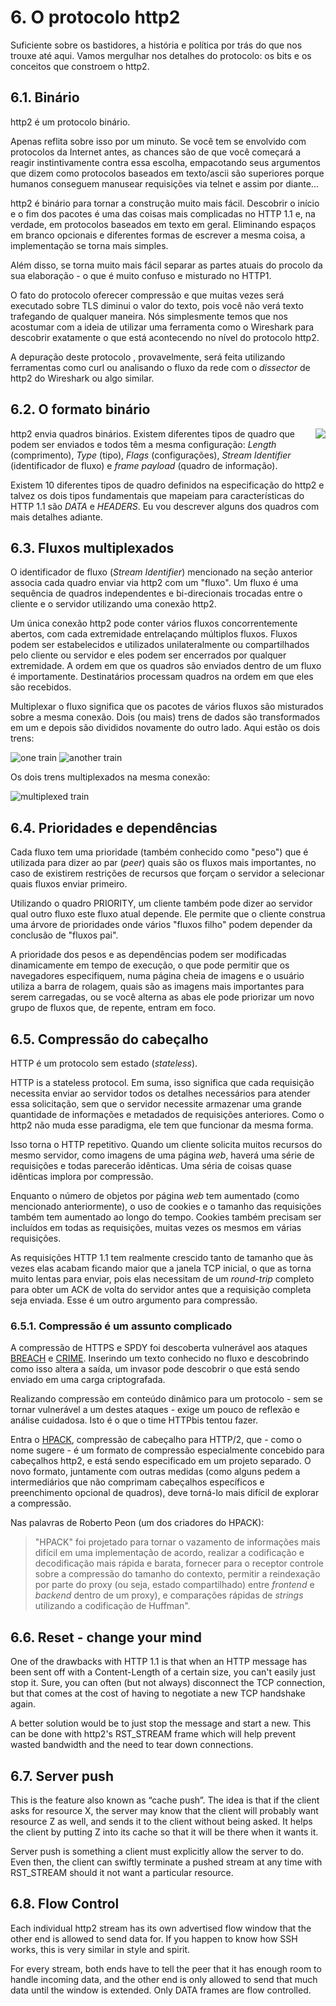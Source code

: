 # 6. O protocolo http2

Suficiente sobre os bastidores, a história e política por trás do que nos trouxe até aqui. Vamos mergulhar nos detalhes do protocolo: os bits e os conceitos que constroem o http2.

## 6.1. Binário

http2 é um protocolo binário.

Apenas reflita sobre isso por um minuto. Se você tem se envolvido com protocolos da Internet antes, as chances são de que você começará a reagir instintivamente contra essa escolha, empacotando seus argumentos que dizem como protocolos baseados em texto/ascii são superiores porque humanos conseguem manusear requisições via telnet e assim por diante...

http2 é binário para tornar a construção muito mais fácil. Descobrir o início e o fim dos pacotes é uma das coisas mais complicadas no HTTP 1.1 e, na verdade, em protocolos baseados em texto em geral. Eliminando espaços em branco opcionais e diferentes formas de escrever a mesma coisa, a implementação se torna mais simples.

Além disso, se torna muito mais fácil separar as partes atuais do procolo da sua elaboração - o que é muito confuso e misturado no HTTP1.

O fato do protocolo oferecer compressão e que muitas vezes será executado sobre TLS diminui o valor do texto, pois você não verá texto trafegando de qualquer maneira. Nós simplesmente temos que nos acostumar com a ideia de utilizar uma ferramenta como o Wireshark para descobrir exatamente o que está acontecendo no nível do protocolo http2.

A depuração deste protocolo , provavelmente, será feita utilizando ferramentas como curl ou analisando o fluxo da rede com o _dissector_ de http2 do Wireshark ou algo similar.

## 6.2. O formato binário

<img style="float: right;" src="https://raw.githubusercontent.com/bagder/http2-explained/master/images/frame-layout.png" />

http2 envia quadros binários. Existem diferentes tipos de quadro que podem ser enviados e todos têm a mesma configuração: _Length_ (comprimento), _Type_ (tipo), _Flags_ (configurações), _Stream Identifier_ (identificador de fluxo) e _frame payload_ (quadro de informação).

Existem 10 diferentes tipos de quadro definidos na especificação do http2 e talvez os dois tipos fundamentais que mapeiam para características do HTTP 1.1 são _DATA_ e _HEADERS_. Eu vou descrever alguns dos quadros com mais detalhes adiante.

## 6.3. Fluxos multiplexados

O identificador de fluxo (_Stream Identifier_) mencionado na seção anterior associa cada quadro enviar via http2 com um "fluxo". Um fluxo é uma sequência de quadros independentes e bi-direcionais trocadas entre o cliente e o servidor utilizando uma conexão http2.

Um única conexão http2 pode conter vários fluxos concorrentemente abertos, com cada extremidade entrelaçando múltiplos fluxos. Fluxos podem ser estabelecidos e utilizados unilateralmente ou compartilhados pelo cliente ou servidor e eles podem ser encerrados por qualquer extremidade. A ordem em que os quadros são enviados dentro de um fluxo é importamente. Destinatários processam quadros na ordem em que eles são recebidos.

Multiplexar o fluxo significa que os pacotes de vários fluxos são misturados sobre a mesma conexão. Dois (ou mais) trens de dados são transformados em um e depois são divididos novamente do outro lado. Aqui estão os dois trens:

![one train](https://raw.githubusercontent.com/bagder/http2-explained/master/images/train-justin.jpg)
![another train](https://raw.githubusercontent.com/bagder/http2-explained/master/images/train-ikea.jpg)

Os dois trens multiplexados na mesma conexão:

![multiplexed train](https://raw.githubusercontent.com/bagder/http2-explained/master/images/train-multiplexed.jpg)

## 6.4. Prioridades e dependências

Cada fluxo tem uma prioridade (também conhecido como "peso") que é utilizada para dizer ao par (_peer_) quais são os fluxos mais importantes, no caso de existirem restrições de recursos que forçam o servidor a selecionar quais fluxos enviar primeiro.

Utilizando o quadro PRIORITY, um cliente também pode dizer ao servidor qual outro fluxo este fluxo atual depende. Ele permite que o cliente construa uma árvore de prioridades onde vários "fluxos filho" podem depender da conclusão de "fluxos pai".

A prioridade dos pesos e as dependências podem ser modificadas dinamicamente em tempo de execução, o que pode permitir que os navegadores especifiquem, numa página cheia de imagens e o usuário utiliza a barra de rolagem, quais são as imagens mais importantes para serem carregadas, ou se você alterna as abas ele pode priorizar um novo grupo de fluxos que, de repente, entram em foco.

## 6.5. Compressão do cabeçalho

HTTP é um protocolo sem estado (_stateless_).

HTTP is a stateless protocol. Em suma, isso significa que cada requisição necessita enviar ao servidor todos os detalhes necessários para atender essa solicitação, sem que o servidor necessite armazenar uma grande quantidade de informações e metadados de requisições anteriores. Como o http2 não muda esse paradigma, ele tem que funcionar da mesma forma.

Isso torna o HTTP repetitivo. Quando um cliente solicita muitos recursos do mesmo servidor, como imagens de uma página _web_, haverá uma série de requisições e todas parecerão idênticas. Uma séria de coisas quase idênticas implora por compressão.

Enquanto o número de objetos por página _web_ tem aumentado (como mencionado anteriormente), o uso de cookies e o tamanho das requisições também tem aumentado ao longo do tempo. Cookies também precisam ser incluídos em todas as requisições, muitas vezes os mesmos em várias requisições.

As requisições HTTP 1.1 tem realmente crescido tanto de tamanho que às vezes elas acabam ficando maior que a janela TCP inicial, o que as torna muito lentas para enviar, pois elas necessitam de um _round-trip_ completo para obter um ACK de volta do servidor antes que a requisição completa seja enviada. Esse é um outro argumento para compressão.

### 6.5.1. Compressão é um assunto complicado

A compressão de HTTPS e SPDY foi descoberta vulnerável aos ataques [BREACH](http://en.wikipedia.org/wiki/BREACH_%28security_exploit%29) e [CRIME](http://en.wikipedia.org/wiki/CRIME). Inserindo um texto conhecido no fluxo e descobrindo como isso altera a saída, um invasor pode descobrir o que está sendo enviado em uma carga criptografada.

Realizando compressão em conteúdo dinâmico para um protocolo - sem se tornar vulnerável a um destes ataques - exige um pouco de reflexão e análise cuidadosa. Isto é o que o time HTTPbis tentou fazer.

Entra o [HPACK](http://www.rfc-editor.org/rfc/rfc7541.txt), compressão de cabeçalho para HTTP/2, que - como o nome sugere - é um formato de compressão especialmente concebido para cabeçalhos http2, e está sendo especificado em um projeto separado. O novo formato, juntamente com outras medidas (como alguns pedem a intermediários que não comprimam cabeçalhos específicos e preenchimento opcional de quadros), deve torná-lo mais difícil de explorar a compressão.

Nas palavras de Roberto Peon (um dos criadores do HPACK):

> "HPACK" foi projetado para tornar o vazamento de informações mais difícil em
> uma implementação de acordo, realizar a codificação e decodificação mais rápida
> e barata, fornecer para o receptor controle sobre a compressão do tamanho do
> contexto, permitir a reindexação por parte do proxy (ou seja, estado compartilhado)
> entre _frontend_ e _backend_ dentro de um proxy), e comparações rápidas de
> _strings_ utilizando a codificação de Huffman".

## 6.6. Reset - change your mind

One of the drawbacks with HTTP 1.1 is that when an HTTP message has been sent
off with a Content-Length of a certain size, you can't easily just stop
it. Sure, you can often (but not always) disconnect the TCP connection, but that
comes at the cost of having to negotiate a new TCP handshake again.

A better solution would be to just stop the message and start a new. This can be done with http2's RST_STREAM frame which will help prevent wasted bandwidth and the need to tear down connections.

## 6.7. Server push

This is the feature also known as “cache push”. The idea is that if the client asks for resource X, the server may know that the client will probably want resource Z as well, and sends it to the client without being asked. It helps the client by putting Z into its cache so that it will be there when it wants it.

Server push is something a client must explicitly allow the server to do. Even then, the client can swiftly terminate a pushed stream at any time with RST_STREAM should it not want a particular resource.

## 6.8. Flow Control

Each individual http2 stream has its own advertised flow window that the other end is allowed to send data for. If you happen to know how SSH works, this is very similar in style and spirit.

For every stream, both ends have to tell the peer that it has enough room to handle incoming data, and the other end is only allowed to send that much data until the window is extended. Only DATA frames are flow controlled.

